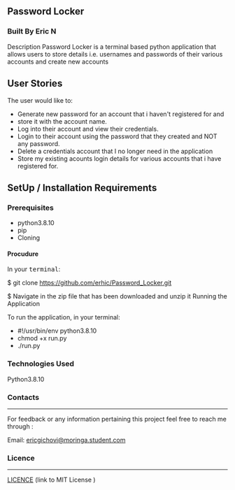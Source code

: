 ## Password Locker
### Built By Eric N
Description
Password Locker is a terminal based python application that allows users to store details i.e. usernames and passwords of their various accounts and create new accounts

## User Stories
The user would like to:
- Generate new password for an account that i haven't registered for and 
- store it with the account name.
- Log into their account and view their credentials. 
- Login to their account using the password that they created and NOT any password.
- Delete a credentials account that I no longer need in the application
- Store my existing acounts login details for various accounts that i have registered for.


## SetUp / Installation Requirements
### Prerequisites
- python3.8.10
- pip
- Cloning
#### Procudure
In your <kbd>terminal</kbd>:

$ git clone https://github.com/erhic/Password_Locker.git

$ Navigate in the zip file that has been downloaded and unzip it
Running the Application

To run the application, in your terminal:
- #!/usr/bin/env python3.8.10
- chmod +x run.py
- ./run.py

### Technologies Used
Python3.8.10

### Contacts
----
For feedback or any information pertaining this project feel free to reach me through :

Email: ericgichovi@moringa.student.com

### Licence 
---

[ LICENCE](LICENSE) 
 (link to MIT License )